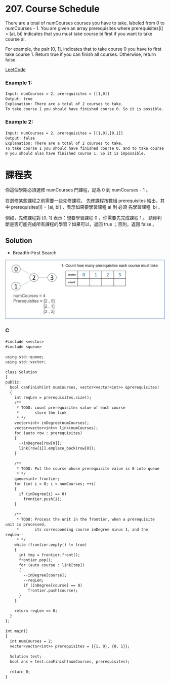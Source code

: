 # 207. Course Schedule
There are a total of numCourses courses you have to take, labeled from 0 to numCourses - 1. You are given an array prerequisites where prerequisites[i] = [ai, bi] indicates that you must take course bi first if you want to take course ai.

For example, the pair [0, 1], indicates that to take course 0 you have to first take course 1.
Return true if you can finish all courses. Otherwise, return false.

[LeetCode](https://leetcode.com/problems/course-schedule/)

### Example 1:
```
Input: numCourses = 2, prerequisites = [[1,0]]
Output: true
Explanation: There are a total of 2 courses to take. 
To take course 1 you should have finished course 0. So it is possible.
```

### Example 2:
```
Input: numCourses = 2, prerequisites = [[1,0],[0,1]]
Output: false
Explanation: There are a total of 2 courses to take. 
To take course 1 you should have finished course 0, and to take course 0 you should also have finished course 1. So it is impossible.
```

# 課程表
你這個學期必須選修 numCourses 門課程，記為 0 到 numCourses - 1 。

在選修某些課程之前需要一些先修課程。 先修課程按數組 prerequisites 給出，其中 prerequisites[i] = [ai, bi] ，表示如果要學習課程 ai 則 必須 先學習課程  bi 。

例如，先修課程對 [0, 1] 表示：想要學習課程 0 ，你需要先完成課程 1 。
請你判斷是否可能完成所有課程的學習？如果可以，返回 true ；否則，返回 false 。


## Solution  
* Breadth-First Search
<img src="img/207.gif" width = "1200"/>

### C

```
#include <vector>
#include <queue>

using std::queue;
using std::vector;

class Solution
{
public:
  bool canFinish(int numCourses, vector<vector<int>> &prerequisites)
  {
    int reqLen = prerequisites.size();
    /**
     * TODO: count prerequisites value of each course
     *       store the link 
     * */
    vector<int> inDegree(numCourses);
    vector<vector<int>> link(numCourses);
    for (auto row : prerequisites)
    {
      ++inDegree[row[0]];
      link[row[1]].emplace_back(row[0]);
    }

    /**
     * TODO: Put the course whose prerequisite value is 0 into queue 
     * */
    queue<int> frontier;
    for (int i = 0; i < numCourses; ++i)
    {
      if (inDegree[i] == 0)
        frontier.push(i);
    }

    /**
     * TODO: Process the unit in the frontier, when a prerequisite unit is processed,
     *       its corresponding course inDegree minus 1, and the reqLen--   
     * */
    while (frontier.empty() != true)
    {
      int tmp = frontier.front();
      frontier.pop();
      for (auto course : link[tmp])
      {
        --inDegree[course];
        --reqLen;
        if (inDegree[course] == 0)
          frontier.push(course);
      }
    }

    return reqLen == 0;
  }
};

int main()
{
  int numCourses = 2;
  vector<vector<int>> prerequisites = {{1, 0}, {0, 1}};

  Solution test;
  bool ans = test.canFinish(numCourses, prerequisites);

  return 0;
}
```


